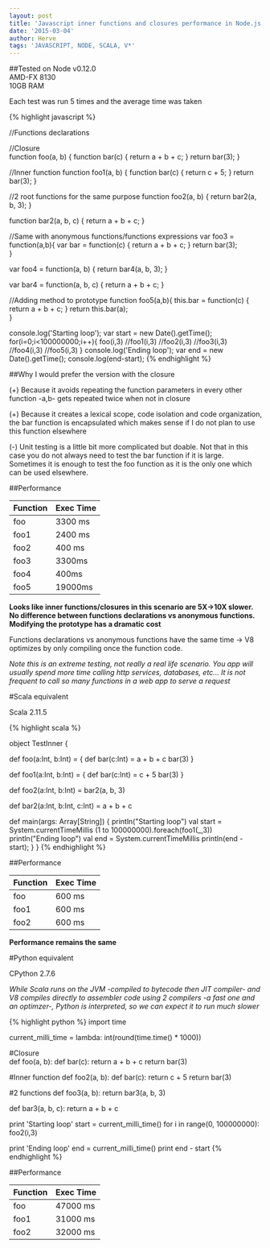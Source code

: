 ```yaml
---
layout: post
title: 'Javascript inner functions and closures performance in Node.js'
date: '2015-03-04'
author: Herve
tags: 'JAVASCRIPT, NODE, SCALA, V*'
---
```


##Tested on
Node v0.12.0  
AMD-FX 8130  
10GB RAM  
 
Each test was run 5 times and the average time was taken

{% highlight javascript %}
 
//Functions declarations
  
  //Closure  
 function foo(a, b) {
  function bar(c) {
    return a + b + c;
  }
  return bar(3);
 }

 //Inner function
 function foo1(a, b) {
  function bar(c) {
    return c + 5;
  }
  return bar(3);
 }

 //2 root functions for the same purpose
 function foo2(a, b) {
  return bar2(a, b, 3);
 }

 function bar2(a, b, c) {
  return a + b + c;
 }
 
//Same with anonymous functions/functions expressions
var foo3 = function(a,b){
  var bar = function(c) {
    return a + b + c;
  }
  return bar(3);  
}

var foo4 = function(a, b) {
  return bar4(a, b, 3);
}

var bar4 = function(a, b, c) {
  return a + b + c;
}

//Adding method to prototype
function foo5(a,b){
  this.bar = function(c) {
    return a + b + c;
  }
  return this.bar(a);	
}

console.log('Starting loop');
var start = new Date().getTime();
for(i=0;i<100000000;i++){
  foo(i,3)
  //foo1(i,3)
  //foo2(i,3)
  //foo3(i,3)
  //foo4(i,3)
  //foo5(i,3)
}
console.log('Ending loop');
var end = new Date().getTime();
console.log(end-start);
{% endhighlight %}

##Why I would prefer the version with the closure

(+) Because it avoids repeating the function parameters in every other function -a,b- gets repeated twice when not in closure

(+) Because it creates a lexical scope, code isolation and code organization, the bar function is encapsulated which makes sense if I do not plan to use this function elsewhere

(-) Unit testing is a little bit more complicated but doable. Not that in this case you do not always need to test the bar function if it is large. Sometimes it is enough to test the foo function as it is the only one which can be used elsewhere.

##Performance

| Function  |  Exec Time  |
|----------|:-------------|
| foo  | 3300 ms |
| foo1 | 2400 ms  |  
| foo2 | 400 ms  |  
| foo3 | 3300ms  |  
| foo4 | 400ms   | 
| foo5 | 19000ms   | 

**Looks like inner functions/closures in this scenario are 5X->10X slower. No difference between functions declarations vs anonymous functions. Modifying the prototype has a dramatic cost**

Functions declarations vs anonymous functions have the same time -> V8 optimizes by only compiling once the function code.

*Note this is an extreme testing, not really a real life scenario. You app will usually spend more time calling http services, databases, etc... It is not frequent to call so many functions in a web app to serve a request*

#Scala equivalent

Scala 2.11.5

{% highlight scala %}
 
object TestInner {

 def foo(a:Int, b:Int) = {
  def bar(c:Int) = a + b + c
  bar(3)
 }

 def foo1(a:Int, b:Int) = {
  def bar(c:Int) = c + 5
  bar(3)
 }

 def foo2(a:Int, b:Int) = bar2(a, b, 3)

 def bar2(a:Int, b:Int, c:Int) = a + b + c

 def main(args: Array[String]) {
  println("Starting loop")
  val start = System.currentTimeMillis
  (1 to 100000000).foreach(foo1(_,3))
  println("Ending loop")
  val end = System.currentTimeMillis
  println(end - start);
 }
}
{% endhighlight %}

##Performance

| Function  |  Exec Time  |
|----------|:-------------|
| foo  | 600 ms  |
| foo1 | 600 ms |
| foo2 | 600 ms |  

**Performance remains the same**


#Python equivalent

CPython 2.7.6

*While Scala runs on the JVM -compiled to bytecode then JIT compiler- and V8 compiles directly to assembler code using 2 compilers -a fast one and an optimzer-, Python is interpreted, so we can expect it to run much slower*

{% highlight python %}
import time

current_milli_time = lambda: int(round(time.time() * 1000))

#Closure  
def foo(a, b):
  def bar(c):
    return a + b + c
  return bar(3)

#Inner function
def foo2(a, b):
  def bar(c):
    return c + 5
  return bar(3)

#2 functions
def foo3(a, b):
  return bar3(a, b, 3)

def bar3(a, b, c):
  return a + b + c

print 'Starting loop'
start = current_milli_time()
for i in range(0, 100000000):
  foo2(i,3)

print 'Ending loop'
end = current_milli_time()
print end - start
{% endhighlight %}

##Performance

| Function  |  Exec Time  |
|----------|:-------------|
| foo  | 47000 ms  |
| foo1 | 31000 ms |
| foo2 | 32000 ms |  